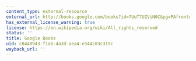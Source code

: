```yaml
---
content_type: external-resource
external_url: http://books.google.com/books?id=7UuT7UZViN0C&pg=PAfrontcover
has_external_license_warning: true
license: https://en.wikipedia.org/wiki/All_rights_reserved
status: ''
title: Google Books
uid: c0448943-f1ab-4a3d-aea4-e344c83c315c
wayback_url: ''
---
```

